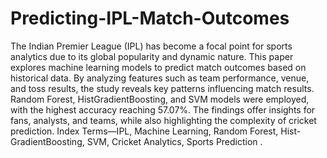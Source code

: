 # Predicting-IPL-Match-Outcomes
The Indian Premier League (IPL) has become a
focal point for sports analytics due to its global popularity and
dynamic nature. This paper explores machine learning models to
predict match outcomes based on historical data. By analyzing
features such as team performance, venue, and toss results, the
study reveals key patterns influencing match results. Random
Forest, HistGradientBoosting, and SVM models were employed,
with the highest accuracy reaching 57.07%. The findings offer
insights for fans, analysts, and teams, while also highlighting the
complexity of cricket prediction.
Index Terms—IPL, Machine Learning, Random Forest, Hist-
GradientBoosting, SVM, Cricket Analytics, Sports Prediction .
